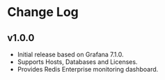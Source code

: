 # Change Log

## v1.0.0

- Initial release based on Grafana 7.1.0.
- Supports Hosts, Databases and Licenses.
- Provides Redis Enterprise monitoring dashboard.
